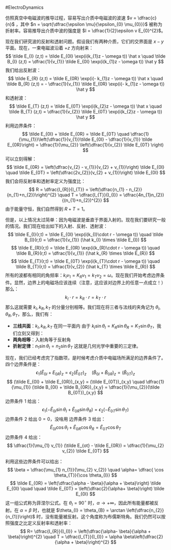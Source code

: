 #ElectroDynamics 

仿照真空中电磁波的推导过程，容易写出介质中电磁波的波速 $v = \dfrac{c}{n}$ ，其中 $n = \sqrt{\dfrac{\epsilon \mu}{\epsilon_{0} \mu_{0}}}$ 被称为折射率。容易推导出介质中波的强度是 $I = \dfrac{1}{2}\epsilon v E_{0}^{2}$。

现在我们研究波的反射和透射问题。假设我们有两种介质，它们的交界面是 $x-y$ 平面。现在，一束电磁波沿着 $+z$ 方向射来：
$$
\tilde E_{I} (z,t) = \tilde E_{0I} \exp(i(k_{1}z - \omega t)) \hat x \quad \tilde B_{I} (z,t) = \dfrac{1}{v_{1}} \tilde E_{0I} \exp(i(k_{1}z - \omega t)) \hat y
$$
我们给出反射波：
$$
\tilde E_{R} (z,t) = \tilde E_{0R} \exp(i(- k_{1}z - \omega t)) \hat x \quad \tilde B_{R} (z,t) = - \dfrac{1}{v_{1}} \tilde E_{0R} \exp(i(- k_{1}z - \omega t)) \hat y
$$
和透射波：
$$
\tilde E_{T} (z,t) = \tilde E_{0T} \exp(i(k_{2}z - \omega t)) \hat x \quad \tilde B_{T} (z,t) = \dfrac{1}{v_{2}} \tilde E_{0T} \exp(i(k_{2}z - \omega t)) \hat y
$$
利用边界条件：
$$
\tilde E_{0I} + \tilde  E_{0R} = \tilde E_{0T} \quad \dfrac{1}{\mu_{1}}\left(\dfrac{1}{v_{1}}\tilde E_{0I}  -  \dfrac{1}{v_{1}} \tilde E_{0R}\right) = \dfrac{1}{\mu_{2}} \left(\dfrac{1}{v_{2}} \tilde E_{0T} \right)
$$
可以立刻得解：
$$
\tilde E_{0R} = \left(\dfrac{v_{2} - v_{1}}{v_{2} + v_{1}}\right) \tilde E_{0I} \quad  \tilde E_{0T} = \left(\dfrac{2v_{2}}{v_{2} + v_{1}}\right) \tilde E_{0I} 
$$
我们会将反射率和透射率定义为强度比：
$$
R = \dfrac{I_{R}}{I_{T}} = \left(\dfrac{n_{1} - n_{2}}{n_{1}+n_{2}}\right)^{2}  \quad T = \dfrac{I_{T}}{I_{I}} = \dfrac{4n_{1}n_{2}}{(n_{1}+n_{2})^{2}}
$$
由于能量守恒，我们自然得到 $R+T =1$。

但是，以上情况太过简单：因为电磁波是垂直于界面入射的。现在我们要研究一般的情况。我们现在给出如下的入射、反射、透射波：
$$
\tilde E_{I}(r,t) = \tilde E_{0I} \exp(i(k_{I}\cdot r - \omega  t)) \quad  \tilde B_{I}(r,t) = \dfrac{1}{v_{1}} (\hat  k_{I}  \times \tilde E_{I})
$$
$$
\tilde E_{R}(r,t) = \tilde E_{0R} \exp(i(k_{R}\cdot r - \omega  t)) \quad  \tilde B_{R}(r,t) = \dfrac{1}{v_{1}} (\hat  k_{R}  \times \tilde E_{R})
$$
$$
\tilde E_{T}(r,t) = \tilde E_{0T} \exp(i(k_{T}\cdot r - \omega  t)) \quad  \tilde B_{T}(r,t) = \dfrac{1}{v_{2}} (\hat  k_{T}  \times \tilde E_{R})
$$
所有的波都有相同的角频率：$k_{I}v_{1} = K_{R}v_{1} = k_{T} v_{2} = \omega$。现在我们开始考虑边界条件。显然，边界上的电磁场应该连续（注意，这应该对边界上的任意一点成立！）那么：
$$
k_{I}\cdot r = k_{R} \cdot r = k_{T}\cdot r
$$
那么这就需要 $k_{I},k_{R},k_{T}$ 的分量分别相等。我们现在将三者与法线的夹角记为 $\theta_{I},\theta_{R},\theta_{T}$，那么，我们有：
- **三线共面**：$k_{I},k_{R},k_{T}$ 在同一平面内
由于 $k_{I} \sin \theta_{I} = K_{R} \sin \theta_{R} = K_{T} \sin \theta_{T}$，我们立刻又得到：
- **两角相等**：入射角等于反射角
- **折射定律**：$n_{1} \sin \theta_{I} = n_{2} \sin \theta_{T}$
这就是几何光学中重要的三定律。

现在，我们已经考虑完了指数项，是时候考虑介质中电磁场所满足的边界条件了。四个边界条件是：
$$
\epsilon_{1} (\tilde E_{0I}+ E_{0R})_{z} = \epsilon_{2}(\tilde E_{0T})_{z} \quad (\tilde B_{0I} + \tilde B_{0R})_{z}= (\tilde B_{0T})_{z} 
$$
$$
(\tilde E_{0I} + \tilde E_{0R})_{x,y} = (\tilde E_{0T})_{x,y} \quad \dfrac{1}{\mu_{1}} (\tilde B_{0I} + \tilde B_{0R})_{x,y}  = \dfrac{1}{\mu_{2}}(\tilde B_{0T})_{x,y}
$$
边界条件 1 给出：
$$
\epsilon_{1}( - \tilde E_{0I} \sin \theta_{I} + \tilde E_{0R}  \sin  \theta_{R})  = \epsilon_{2} ( - \tilde E_{0T} \sin \theta_{T})
$$
边界条件 2 给出 $0=0$，没啥用
边界条件 3 给出：
$$
\tilde E_{0I} \cos \theta_{I} + \tilde E_{0R} \cos  \theta_{R} = \tilde E_{0T}  \cos  \theta_{T}
$$
边界条件 4 给出：
$$
\dfrac{1}{\mu_{1} v_{1}} (\tilde E_{ot} - \tilde E_{0R}) = \dfrac{1}{\mu_{2} v_{2}} \tilde E_{0T}
$$

利用这些边界条件可以给出：
$$
\beta = \dfrac{\mu_{1} n_{1}}{\mu_{2} v_{2}} \quad  \alpha= \dfrac{ \cos \theta_{T}}{\cos \theta_{I}}
$$
$$
\tilde E_{0R} = \left(\dfrac{\alpha - \beta}{\alpha  + \beta}\right) \tilde E_{0I} \quad  \quad  \tilde E_{0T} = \left(\dfrac{2}{\alpha+ \beta}\right) \tilde E_{0I}
$$
这一组公式称为菲涅尔公式。在 $\theta_{I} = 90^{\circ}$ 时，$\alpha \rightarrow +\infty$，因此所有能量都被反射。在 $\alpha= \beta$ 时，也就是 $\theta_{I} = \theta_{B} = \arctan \left(\dfrac{n_{2}}{n_{1}}\right)$ 时，没有能量被反射。这个角度称为布儒斯特角。我们仍然可以按照强度之比定义反射率和透射率：
$$
R= \dfrac{I_{R}}{I_{I}} = \left(\dfrac{\alpha- \beta}{\alpha + \beta}\right)^{2} \quad  T = \dfrac{I_{T}}{I_{I}} = \alpha \beta\left(\dfrac{2}{\alpha + \beta}\right)^{2} 
$$




